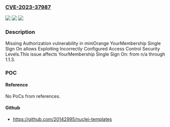 ### [CVE-2023-37987](https://cve.mitre.org/cgi-bin/cvename.cgi?name=CVE-2023-37987)
![](https://img.shields.io/static/v1?label=Product&message=YourMembership%20Single%20Sign%20On&color=blue)
![](https://img.shields.io/static/v1?label=Version&message=n%2Fa&color=blue)
![](https://img.shields.io/static/v1?label=Vulnerability&message=CWE-862%20Missing%20Authorization&color=brighgreen)

### Description

Missing Authorization vulnerability in miniOrange YourMembership Single Sign On allows Exploiting Incorrectly Configured Access Control Security Levels.This issue affects YourMembership Single Sign On: from n/a through 1.1.3.

### POC

#### Reference
No PoCs from references.

#### Github
- https://github.com/20142995/nuclei-templates

